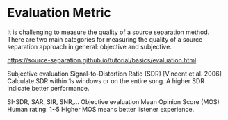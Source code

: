 Evaluation Metric
=================

It is challenging to measure the quality of a source separation method.
There are two main categories for measuring the quality of a source separation approach in general: objective and subjective.


https://source-separation.github.io/tutorial/basics/evaluation.html

Subjective evaluation
Signal-to-Distortion Ratio (SDR) [Vincent et al. 2006]
Calculate SDR within 1s windows or on the entire song.
A higher SDR indicate better performance.

SI-SDR, SAR, SIR, SNR,...
Objective evaluation
Mean Opinion Score (MOS)
Human rating: 1~5 
Higher MOS means better listener experience.

